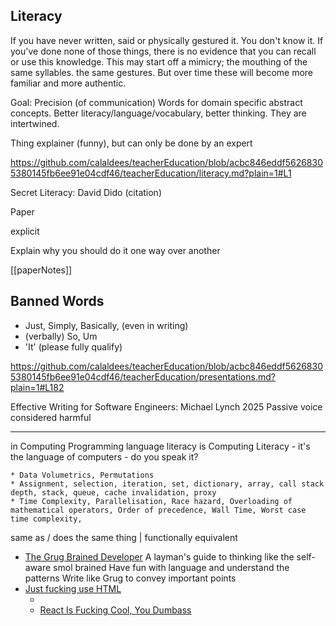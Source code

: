 Literacy
--------

If you have never written, said or physically gestured it. You don't know it.
If you've done none of those things, there is no evidence that you can recall or use this knowledge.
This may start off a mimicry; the mouthing of the same syllables. the same gestures. But over time these will become more familiar and more authentic.

Goal: Precision (of communication)
Words for domain specific abstract concepts.
Better literacy/language/vocabulary, better thinking. They are intertwined.

Thing explainer (funny), but can only be done by an expert

https://github.com/calaldees/teacherEducation/blob/acbc846eddf56268305380145fb6ee91e04cdf46/teacherEducation/literacy.md?plain=1#L1

Secret Literacy: David Dido (citation)

Paper

explicit

Explain why you should do it one way over another

[[paperNotes]]

Banned Words
------------
* Just, Simply, Basically, (even in writing)
* (verbally) So, Um
* 'It' (please fully qualify)

https://github.com/calaldees/teacherEducation/blob/acbc846eddf56268305380145fb6ee91e04cdf46/teacherEducation/presentations.md?plain=1#L182


Effective Writing for Software Engineers: Michael Lynch 2025
Passive voice considered harmful


---

in Computing Programming language literacy is Computing Literacy - it's the language of computers - do you speak it?


    * Data Volumetrics, Permutations
    * Assignment, selection, iteration, set, dictionary, array, call stack depth, stack, queue, cache invalidation, proxy
    * Time Complexity, Parallelisation, Race hazard, Overloading of mathematical operators, Order of precedence, Wall Time, Worst case time complexity, 

same as / does the same thing | functionally equivalent


* [The Grug Brained Developer](https://grugbrain.dev/) A layman's guide to thinking like the self-aware smol brained
Have fun with language and understand the patterns
Write like Grug to convey important points
* [Just fucking use HTML](https://justfuckingusehtml.com/)
    * [](https://motherfuckingwebsite.com/)
    * [React Is Fucking Cool, You Dumbass](https://reactisfuckingcool.com/)


